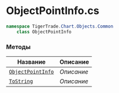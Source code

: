 
# ObjectPointInfo.cs
```csharp
namespace TigerTrade.Chart.Objects.Common  
    class ObjectPointInfo
```

### Методы
| Название | Описание |
| --- | --- |
| [`ObjectPointInfo`](./Методы/ObjectPointInfo.md) | *Описание* |
| [`ToString`](./Методы/ToString.md) | *Описание* |
